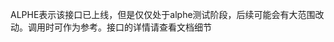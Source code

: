 <d-tips type="point">ALPHE表示该接口已上线，但是仅仅处于alphe测试阶段，后续可能会有大范围改动。调用时可作为参考。接口的详情请查看文档细节</d-tips>

<d-req-title title="获取token" http_methods="POST" url="https://miniapp.zb2l3.com/user/v1/token"></d-req-title>

</br>
<d-req-title title="验证token" http_methods="POST" url="https://miniapp.zb2l3.com/user/v1/token/verify"></d-req-title>

</br>
<d-req-title title="用户信息查询" http_methods="GET" url="https://miniapp.zb2l3.com/user/v1/user/getinfor"></d-req-title>

</br>
<d-req-title title="用户信息更新" http_methods="POST" url="https://miniapp.zb2l3.com/user/v1/user/updatewxinfor"></d-req-title>

</br>
<d-req-title title="发送短信验证码(ALPHE)" http_methods="GET" url="https://miniapp.zb2l3.com/user/v1/shortmsg/sendverifcationcode"></d-req-title>

</br>
<d-req-title title="绑定手机号(ALPHE)" http_methods="GET" url="https://miniapp.zb2l3.com/user/v1/shortmsg/bindphone"></d-req-title>

</br>
<d-req-title title="根据班级号查询课表" http_methods="GET" url="https://miniapp.zb2l3.com/curriculum"></d-req-title>

</br>
<d-req-title title="教务系统成绩查询" http_methods="GET" url="https://miniapp.zb2l3.com/user/v1/grades/getgrades"></d-req-title>

</br>
<d-req-title title="校园导览相关业务" http_methods="GET" url="https://miniapp.zb2l3.com/schoolmap"></d-req-title>

</br>
<d-req-title title="校园电话簿相关业务" http_methods="GET" url="https://miniapp.zb2l3.com/phonebook"></d-req-title>
